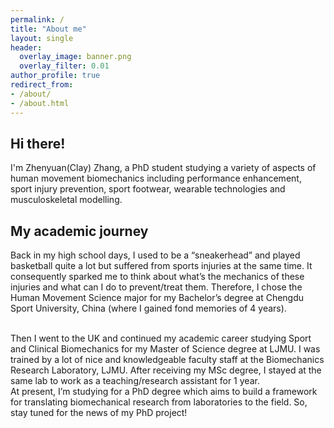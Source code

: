 ```yaml
---
permalink: /
title: "About me"
layout: single
header:
  overlay_image: banner.png
  overlay_filter: 0.01
author_profile: true
redirect_from: 
- /about/
- /about.html
---
```


## Hi there!
I'm Zhenyuan(Clay) Zhang, a PhD student studying a variety of aspects of human movement biomechanics including performance enhancement, sport injury prevention, sport footwear, wearable technologies and musculoskeletal modelling.

## My academic journey
Back in my high school days, I used to be a “sneakerhead” and played basketball quite a lot but suffered from sports injuries at the same time. It consequently sparked me to think about what’s the mechanics of these injuries and what can I do to prevent/treat them. Therefore, I chose the Human Movement Science major for my Bachelor’s degree at Chengdu Sport University, China (where I gained fond memories of 4 years). 

<br>
Then I went to the UK and continued my academic career studying Sport and Clinical Biomechanics for my Master of Science degree at LJMU. I was trained by a lot of nice and knowledgeable faculty staff at the Biomechanics Research Laboratory, LJMU. After receiving my MSc degree, I stayed at the same lab to work as a teaching/research assistant for 1 year. 

<br>
At present, I’m studying for a PhD degree which aims to build a framework for translating biomechanical research from laboratories to the field. So, stay tuned for the news of my PhD project!
